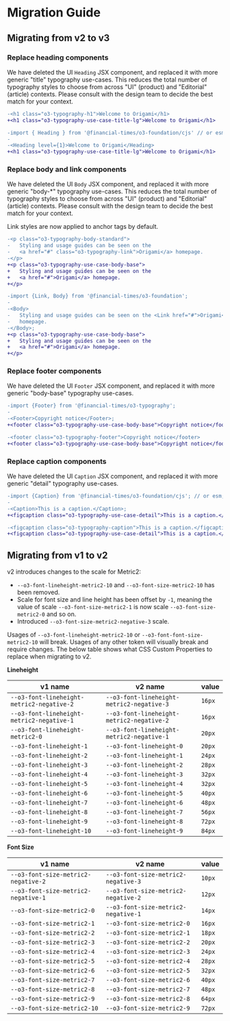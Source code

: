 # Migration Guide

## Migrating from v2 to v3

### Replace heading components

We have deleted the UI `Heading` JSX component, and replaced it with more generic "title" typography use-cases. This reduces the total number of typography styles to choose from across "UI" (product) and "Editorial" (article) contexts. Please consult with the design team to decide the best match for your context.

```diff
-<h1 class="o3-typography-h1">Welcome to Origami</h1>
+<h1 class="o3-typography-use-case-title-lg">Welcome to Origami</h1>
```

```diff
-import { Heading } from '@financial-times/o3-foundation/cjs' // or esm;
-
-<Heading level={1}>Welcome to Origami</Heading>
+<h1 class="o3-typography-use-case-title-lg">Welcome to Origami</h1>
```

### Replace body and link components

We have deleted the UI `Body` JSX component, and replaced it with more generic "body-\*" typography use-cases. This reduces the total number of typography styles to choose from across "UI" (product) and "Editorial" (article) contexts. Please consult with the design team to decide the best match for your context.

Link styles are now applied to anchor tags by default.

```diff
-<p class="o3-typography-body-standard">
-	Styling and usage guides can be seen on the
-	<a href="#" class="o3-typography-link">Origami</a> homepage.
-</p>
+<p class="o3-typography-use-case-body-base">
+	Styling and usage guides can be seen on the
+	<a href="#">Origami</a> homepage.
+</p>
```

```diff
-import {Link, Body} from '@financial-times/o3-foundation';
-
-<Body>
-	Styling and usage guides can be seen on the <Link href="#">Origami</Link>{' '}
-	homepage.
-</Body>;
+<p class="o3-typography-use-case-body-base">
+	Styling and usage guides can be seen on the
+	<a href="#">Origami</a> homepage.
+</p>
```

### Replace footer components

We have deleted the UI `Footer` JSX component, and replaced it with more generic "body-base" typography use-cases.

```diff
-import {Footer} from '@financial-times/o3-typography';
-
-<Footer>Copyright notice</Footer>;
+<footer class="o3-typography-use-case-body-base">Copyright notice</footer>
```

```diff
-<footer class="o3-typography-footer">Copyright notice</footer>
+<footer class="o3-typography-use-case-body-base">Copyright notice</footer>
```

### Replace caption components

We have deleted the UI `Caption` JSX component, and replaced it with more generic "detail" typography use-cases.

```diff
-import {Caption} from '@financial-times/o3-foundation/cjs'; // or esm;
-
-<Caption>This is a caption.</Caption>;
+<figcaption class="o3-typography-use-case-detail">This is a caption.</figcaption>
```

```diff
-<figcaption class="o3-typography-caption">This is a caption.</figcaption>
+<figcaption class="o3-typography-use-case-detail">This is a caption.</figcaption>
```

## Migrating from v1 to v2

v2 introduces changes to the scale for Metric2:

- `--o3-font-lineheight-metric2-10` and `--o3-font-size-metric2-10` has been removed.
- Scale for font size and line height has been offset by `-1`, meaning the value of scale `--o3-font-size-metric2-1` is
  now scale `--o3-font-size-metric2-0` and so on.
- Introduced `--o3-font-size-metric2-negative-3` scale.

Usages of `--o3-font-lineheight-metric2-10`
or `--o3-font-font-size-metric2-10` will break. Usages of any other token will visually break and require changes. The below table shows what CSS Custom Properties to replace when migrating to v2.

**Lineheight**

| v1 name                                   | v2 name                                   | value  |
| ----------------------------------------- | ----------------------------------------- | ------ |
| `--o3-font-lineheight-metric2-negative-2` | `--o3-font-lineheight-metric2-negative-3` | `16px` |
| `--o3-font-lineheight-metric2-negative-1` | `--o3-font-lineheight-metric2-negative-2` | `16px` |
| `--o3-font-lineheight-metric2-0`          | `--o3-font-lineheight-metric2-negative-1` | `20px` |
| `--o3-font-lineheight-1`                  | `--o3-font-lineheight-0`                  | `20px` |
| `--o3-font-lineheight-2`                  | `--o3-font-lineheight-1`                  | `24px` |
| `--o3-font-lineheight-3`                  | `--o3-font-lineheight-2`                  | `28px` |
| `--o3-font-lineheight-4`                  | `--o3-font-lineheight-3`                  | `32px` |
| `--o3-font-lineheight-5`                  | `--o3-font-lineheight-4`                  | `32px` |
| `--o3-font-lineheight-6`                  | `--o3-font-lineheight-5`                  | `40px` |
| `--o3-font-lineheight-7`                  | `--o3-font-lineheight-6`                  | `48px` |
| `--o3-font-lineheight-8`                  | `--o3-font-lineheight-7`                  | `56px` |
| `--o3-font-lineheight-9`                  | `--o3-font-lineheight-8`                  | `72px` |
| `--o3-font-lineheight-10`                 | `--o3-font-lineheight-9`                  | `84px` |

**Font Size**

| v1 name                             | v2 name                             | value  |
| ----------------------------------- | ----------------------------------- | ------ |
| `--o3-font-size-metric2-negative-2` | `--o3-font-size-metric2-negative-3` | `10px` |
| `--o3-font-size-metric2-negative-1` | `--o3-font-size-metric2-negative-2` | `12px` |
| `--o3-font-size-metric2-0`          | `--o3-font-size-metric2-negative-1` | `14px` |
| `--o3-font-size-metric2-1`          | `--o3-font-size-metric2-0`          | `16px` |
| `--o3-font-size-metric2-2`          | `--o3-font-size-metric2-1`          | `18px` |
| `--o3-font-size-metric2-3`          | `--o3-font-size-metric2-2`          | `20px` |
| `--o3-font-size-metric2-4`          | `--o3-font-size-metric2-3`          | `24px` |
| `--o3-font-size-metric2-5`          | `--o3-font-size-metric2-4`          | `28px` |
| `--o3-font-size-metric2-6`          | `--o3-font-size-metric2-5`          | `32px` |
| `--o3-font-size-metric2-7`          | `--o3-font-size-metric2-6`          | `40px` |
| `--o3-font-size-metric2-8`          | `--o3-font-size-metric2-7`          | `48px` |
| `--o3-font-size-metric2-9`          | `--o3-font-size-metric2-8`          | `64px` |
| `--o3-font-size-metric2-10`         | `--o3-font-size-metric2-9`          | `72px` |

```

```
